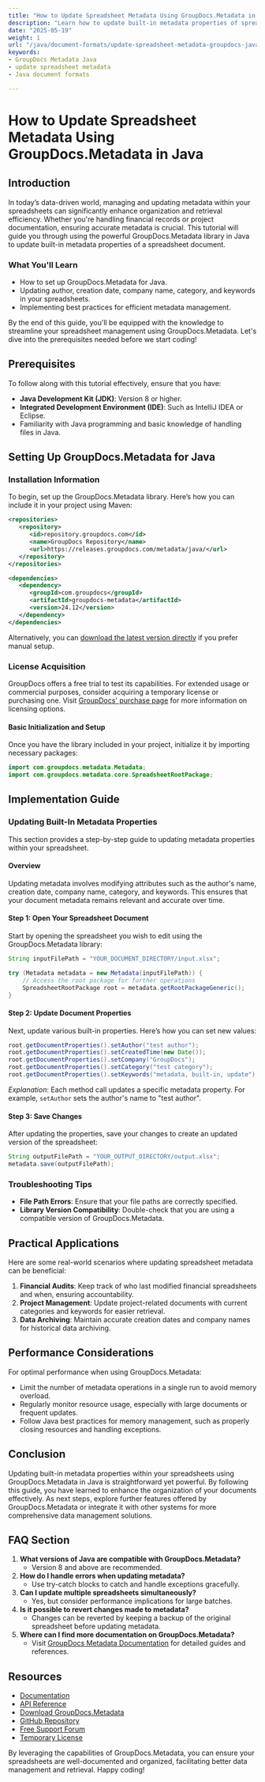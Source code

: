 ```yaml
---
title: "How to Update Spreadsheet Metadata Using GroupDocs.Metadata in Java"
description: "Learn how to update built-in metadata properties of spreadsheets using GroupDocs.Metadata in Java. Streamline your document management with our step-by-step guide."
date: "2025-05-19"
weight: 1
url: "/java/document-formats/update-spreadsheet-metadata-groupdocs-java/"
keywords:
- GroupDocs Metadata Java
- update spreadsheet metadata
- Java document formats

---
```



# How to Update Spreadsheet Metadata Using GroupDocs.Metadata in Java

## Introduction

In today’s data-driven world, managing and updating metadata within your spreadsheets can significantly enhance organization and retrieval efficiency. Whether you're handling financial records or project documentation, ensuring accurate metadata is crucial. This tutorial will guide you through using the powerful GroupDocs.Metadata library in Java to update built-in metadata properties of a spreadsheet document.

### What You'll Learn
- How to set up GroupDocs.Metadata for Java.
- Updating author, creation date, company name, category, and keywords in your spreadsheets.
- Implementing best practices for efficient metadata management.

By the end of this guide, you'll be equipped with the knowledge to streamline your spreadsheet management using GroupDocs.Metadata. Let's dive into the prerequisites needed before we start coding!

## Prerequisites

To follow along with this tutorial effectively, ensure that you have:
- **Java Development Kit (JDK)**: Version 8 or higher.
- **Integrated Development Environment (IDE)**: Such as IntelliJ IDEA or Eclipse.
- Familiarity with Java programming and basic knowledge of handling files in Java.

## Setting Up GroupDocs.Metadata for Java

### Installation Information

To begin, set up the GroupDocs.Metadata library. Here’s how you can include it in your project using Maven:

```xml
<repositories>
   <repository>
      <id>repository.groupdocs.com</id>
      <name>GroupDocs Repository</name>
      <url>https://releases.groupdocs.com/metadata/java/</url>
   </repository>
</repositories>

<dependencies>
   <dependency>
      <groupId>com.groupdocs</groupId>
      <artifactId>groupdocs-metadata</artifactId>
      <version>24.12</version>
   </dependency>
</dependencies>
```

Alternatively, you can [download the latest version directly](https://releases.groupdocs.com/metadata/java/) if you prefer manual setup.

### License Acquisition

GroupDocs offers a free trial to test its capabilities. For extended usage or commercial purposes, consider acquiring a temporary license or purchasing one. Visit [GroupDocs' purchase page](https://purchase.groupdocs.com/temporary-license/) for more information on licensing options.

#### Basic Initialization and Setup

Once you have the library included in your project, initialize it by importing necessary packages:

```java
import com.groupdocs.metadata.Metadata;
import com.groupdocs.metadata.core.SpreadsheetRootPackage;
```

## Implementation Guide

### Updating Built-In Metadata Properties

This section provides a step-by-step guide to updating metadata properties within your spreadsheet.

#### Overview

Updating metadata involves modifying attributes such as the author's name, creation date, company name, category, and keywords. This ensures that your document metadata remains relevant and accurate over time.

#### Step 1: Open Your Spreadsheet Document

Start by opening the spreadsheet you wish to edit using the GroupDocs.Metadata library:

```java
String inputFilePath = "YOUR_DOCUMENT_DIRECTORY/input.xlsx";

try (Metadata metadata = new Metadata(inputFilePath)) {
    // Access the root package for further operations
    SpreadsheetRootPackage root = metadata.getRootPackageGeneric();
}
```

#### Step 2: Update Document Properties

Next, update various built-in properties. Here’s how you can set new values:

```java
root.getDocumentProperties().setAuthor("test author");
root.getDocumentProperties().setCreatedTime(new Date());
root.getDocumentProperties().setCompany("GroupDocs");
root.getDocumentProperties().setCategory("test category");
root.getDocumentProperties().setKeywords("metadata, built-in, update");
```

*Explanation*: Each method call updates a specific metadata property. For example, `setAuthor` sets the author's name to "test author".

#### Step 3: Save Changes

After updating the properties, save your changes to create an updated version of the spreadsheet:

```java
String outputFilePath = "YOUR_OUTPUT_DIRECTORY/output.xlsx";
metadata.save(outputFilePath);
```

### Troubleshooting Tips

- **File Path Errors**: Ensure that your file paths are correctly specified.
- **Library Version Compatibility**: Double-check that you are using a compatible version of GroupDocs.Metadata.

## Practical Applications

Here are some real-world scenarios where updating spreadsheet metadata can be beneficial:

1. **Financial Audits**: Keep track of who last modified financial spreadsheets and when, ensuring accountability.
2. **Project Management**: Update project-related documents with current categories and keywords for easier retrieval.
3. **Data Archiving**: Maintain accurate creation dates and company names for historical data archiving.

## Performance Considerations

For optimal performance when using GroupDocs.Metadata:
- Limit the number of metadata operations in a single run to avoid memory overload.
- Regularly monitor resource usage, especially with large documents or frequent updates.
- Follow Java best practices for memory management, such as properly closing resources and handling exceptions.

## Conclusion

Updating built-in metadata properties within your spreadsheets using GroupDocs.Metadata in Java is straightforward yet powerful. By following this guide, you have learned to enhance the organization of your documents effectively. As next steps, explore further features offered by GroupDocs.Metadata or integrate it with other systems for more comprehensive data management solutions.

## FAQ Section

1. **What versions of Java are compatible with GroupDocs.Metadata?**
   - Version 8 and above are recommended.
2. **How do I handle errors when updating metadata?**
   - Use try-catch blocks to catch and handle exceptions gracefully.
3. **Can I update multiple spreadsheets simultaneously?**
   - Yes, but consider performance implications for large batches.
4. **Is it possible to revert changes made to metadata?**
   - Changes can be reverted by keeping a backup of the original spreadsheet before updating metadata.
5. **Where can I find more documentation on GroupDocs.Metadata?**
   - Visit [GroupDocs Metadata Documentation](https://docs.groupdocs.com/metadata/java/) for detailed guides and references.

## Resources
- [Documentation](https://docs.groupdocs.com/metadata/java/)
- [API Reference](https://reference.groupdocs.com/metadata/java/)
- [Download GroupDocs.Metadata](https://releases.groupdocs.com/metadata/java/)
- [GitHub Repository](https://github.com/groupdocs-metadata/GroupDocs.Metadata-for-Java)
- [Free Support Forum](https://forum.groupdocs.com/c/metadata/)
- [Temporary License](https://purchase.groupdocs.com/temporary-license/) 

By leveraging the capabilities of GroupDocs.Metadata, you can ensure your spreadsheets are well-documented and organized, facilitating better data management and retrieval. Happy coding!

